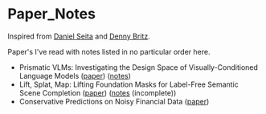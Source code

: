 # Paper_Notes

Inspired from [Daniel Seita](https://github.com/DanielTakeshi/Paper_Notes/tree/master?tab=readme-ov-file) and [Denny Britz](https://github.com/dennybritz/deeplearning-papernotes).


Paper's I've read with notes listed in no particular order here.


- Prismatic VLMs: Investigating the Design Space of Visually-Conditioned Language Models ([paper](https://arxiv.org/abs/2402.07865)) ([notes](https://drive.google.com/file/d/1HMbDBFqDR4RZgz3_t3EeLVDisWWaCcZi/view?usp=sharing))
- Lift, Splat, Map: Lifting Foundation Masks for Label-Free Semantic Scene Completion ([paper](https://arxiv.org/abs/2407.03425)) ([notes](https://drive.google.com/file/d/1yCxtaWJLzanl2dtA1RW9rm22JrzB9zeA/view?usp=sharing) (incomplete))
- Conservative Predictions on Noisy Financial Data ([paper](https://arxiv.org/abs/2310.11815))
